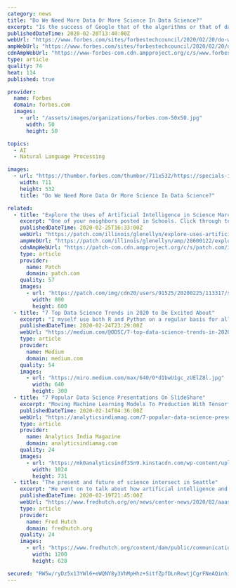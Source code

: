 ```yaml
---
category: news
title: "Do We Need More Data Or More Science In Data Science?"
excerpt: "Is the success of Google that of the algorithms or that of data? Today’s fascination with artificial intelligence (AI) reflects both our appetite for data and our excitement about the new opportunities in machine learning."
publishedDateTime: 2020-02-20T13:40:00Z
webUrl: "https://www.forbes.com/sites/forbestechcouncil/2020/02/20/do-we-need-more-data-or-more-science-in-data-science/"
ampWebUrl: "https://www.forbes.com/sites/forbestechcouncil/2020/02/20/do-we-need-more-data-or-more-science-in-data-science/amp/"
cdnAmpWebUrl: "https://www-forbes-com.cdn.ampproject.org/c/s/www.forbes.com/sites/forbestechcouncil/2020/02/20/do-we-need-more-data-or-more-science-in-data-science/amp/"
type: article
quality: 74
heat: 114
published: true

provider:
  name: Forbes
  domain: forbes.com
  images:
    - url: "/assets/images/organizations/forbes.com-50x50.jpg"
      width: 50
      height: 50

topics:
  - AI
  - Natural Language Processing

images:
  - url: "https://thumbor.forbes.com/thumbor/711x532/https://specials-images.forbesimg.com/dam/imageserve/954077270/960x0.jpg?fit=scale"
    width: 711
    height: 532
    title: "Do We Need More Data Or More Science In Data Science?"

related:
  - title: "Explore the Uses of Artificial Intelligence in Science March 18"
    excerpt: "One of your neighbors posted in Schools. Click through to read what they have to say. (The views expressed in this post are the author’s own.)"
    publishedDateTime: 2020-02-25T16:33:00Z
    webUrl: "https://patch.com/illinois/glenellyn/explore-uses-artificial-intelligence-science-march-18"
    ampWebUrl: "https://patch.com/illinois/glenellyn/amp/28600122/explore-uses-artificial-intelligence-science-march-18"
    cdnAmpWebUrl: "https://patch-com.cdn.ampproject.org/c/s/patch.com/illinois/glenellyn/amp/28600122/explore-uses-artificial-intelligence-science-march-18"
    type: article
    provider:
      name: Patch
      domain: patch.com
    quality: 57
    images:
      - url: "https://patch.com/img/cdn20/users/91525/20200225/113317/styles/patch_image/public/prasannabalaprakash-web___25113249095.jpg?width=984"
        width: 800
        height: 600
  - title: "7 Top Data Science Trends in 2020 to Be Excited About"
    excerpt: "I myself use both R and Python on a regular basis for all my data science endeavors. Quid futurum sit! In January and again in April of 2019 I wrote articles touching on the upswing of interest in automated machine learning (AutoML) tools. At the time, I reported on 23 vendors offering such products. I kept adding to the list throughout 2019 ..."
    publishedDateTime: 2020-02-24T23:29:00Z
    webUrl: "https://medium.com/@ODSC/7-top-data-science-trends-in-2020-to-be-excited-about-cde84c9d0710"
    type: article
    provider:
      name: Medium
      domain: medium.com
    quality: 54
    images:
      - url: "https://miro.medium.com/max/640/0*d1bwU1gc_zUElZ8l.jpg"
        width: 640
        height: 300
  - title: "7 Popular Data Science Presentations On SlideShare"
    excerpt: "Moving Machine Learning Models To Production With Tensorflow Extended Moving Your Machine Learning Models to Production with TensorFlow Extended from Jonathan Mugan In Moving Machine Learning To Production With Tensorflow Extended, one can learn how to move their ML models to production with TensorFlow Extended (TFX) — an end-to-end platform ..."
    publishedDateTime: 2020-02-14T04:36:00Z
    webUrl: "https://analyticsindiamag.com/7-popular-data-science-presentations-on-slideshare/"
    type: article
    provider:
      name: Analytics India Magazine
      domain: analyticsindiamag.com
    quality: 24
    images:
      - url: "https://mk0analyticsindf35n9.kinstacdn.com/wp-content/uploads/2020/02/Data-Science-Presentation-1024x731.jpg"
        width: 1024
        height: 731
  - title: "The present and future of science intersect in Seattle"
    excerpt: "He went on to talk about how artificial intelligence and gene therapy can also give us key insights into new diseases. The Fred Hutch News Service team also took advantage of the meeting being nearby and attended. Here are their observations and insights from AAAS. During the AAAS conference, infectious disease experts signaled their ..."
    publishedDateTime: 2020-02-19T21:45:00Z
    webUrl: "https://www.fredhutch.org/en/news/center-news/2020/02/aaas-annual-meeting-seattle.html"
    type: article
    provider:
      name: Fred Hutch
      domain: fredhutch.org
    quality: 24
    images:
      - url: "https://www.fredhutch.org/content/dam/public/communications/Photo/2020/02-february/200219/social_AAAS_press_breakfast.jpg"
        width: 1200
        height: 628

secured: "RW5w/ryDz5x13YWl6+eWQNY8y3VhMpHhz+SitfZpfDLnRewtjCgrFNeAQinhieXpw6rwugqUVHQlVkIRGFOuN7z+8dg+Zedr3F27NPiec+9DingDrccHZleVdQtuPu1NjZoymRKY7FUcUAh8gmZcFA5C5EhfbE447+gsk7lsl76rgbNtVbAjNrCnl5XW2U40GjsrmzYq+ulLk3TDaT1KBwdyGR07AM5djlrXnxZSn52nlHBV0afrcgAd7KwjBDiO6T3rjV87QMsTo2HiOyUNW5SPb3gHSK09e8uGgAbAxDA/XdQDf3JaarrKkTjXlJMcF56pabkD1OWIN7EWsLNyxlunW6NM+XVjg7+YGi2DPb5f7cBSGi+j7KQ8Fs+glmZYZZybsEQXI8vFZj2HHZcWNOlCrHlqpZ8c6lNXtH5nclN30DuNYsDZis0aSt+GBfIbMTcXM/5kmXdyUDGNE6nM4VImgrQorj/9ZdiKbRIuq9M=;yONFpLDKsDGb7PKoB5vhRA=="
---
```


